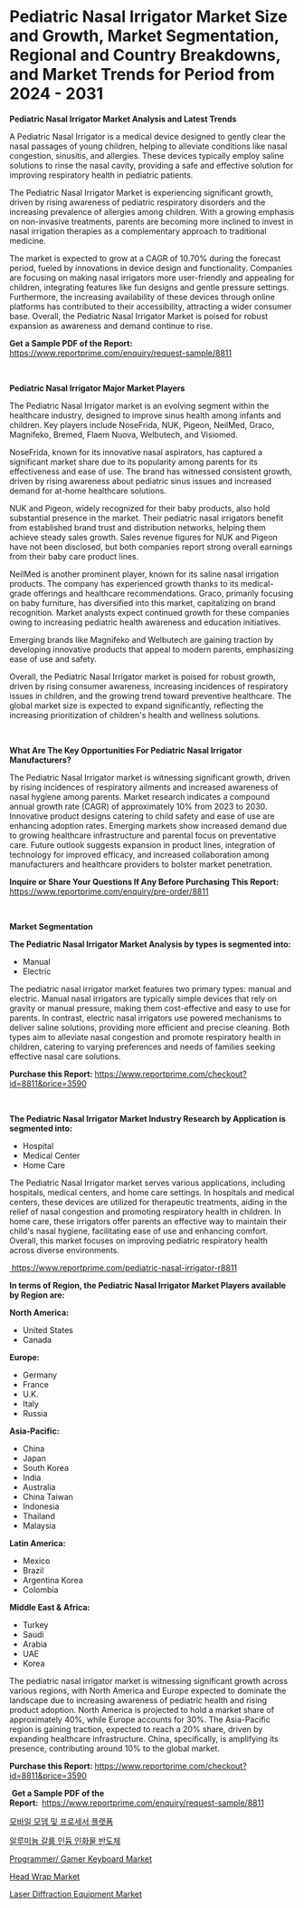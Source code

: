 <p><h1>Pediatric Nasal Irrigator Market Size and Growth, Market Segmentation, Regional and Country Breakdowns, and Market Trends for Period from 2024 -  2031</h1></p><p><strong>Pediatric Nasal Irrigator Market Analysis and Latest Trends</strong></p>
<p><p>A Pediatric Nasal Irrigator is a medical device designed to gently clear the nasal passages of young children, helping to alleviate conditions like nasal congestion, sinusitis, and allergies. These devices typically employ saline solutions to rinse the nasal cavity, providing a safe and effective solution for improving respiratory health in pediatric patients.</p><p>The Pediatric Nasal Irrigator Market is experiencing significant growth, driven by rising awareness of pediatric respiratory disorders and the increasing prevalence of allergies among children. With a growing emphasis on non-invasive treatments, parents are becoming more inclined to invest in nasal irrigation therapies as a complementary approach to traditional medicine.</p><p>The market is expected to grow at a CAGR of 10.70% during the forecast period, fueled by innovations in device design and functionality. Companies are focusing on making nasal irrigators more user-friendly and appealing for children, integrating features like fun designs and gentle pressure settings. Furthermore, the increasing availability of these devices through online platforms has contributed to their accessibility, attracting a wider consumer base. Overall, the Pediatric Nasal Irrigator Market is poised for robust expansion as awareness and demand continue to rise.</p></p>
<p><strong>Get a Sample PDF of the Report:&nbsp;</strong> <a href="https://www.reportprime.com/enquiry/request-sample/8811">https://www.reportprime.com/enquiry/request-sample/8811</a></p>
<p>&nbsp;</p>
<p><strong>Pediatric Nasal Irrigator Major Market Players</strong></p>
<p><p>The Pediatric Nasal Irrigator market is an evolving segment within the healthcare industry, designed to improve sinus health among infants and children. Key players include NoseFrida, NUK, Pigeon, NeilMed, Graco, Magnifeko, Bremed, Flaem Nuova, Welbutech, and Visiomed.</p><p>NoseFrida, known for its innovative nasal aspirators, has captured a significant market share due to its popularity among parents for its effectiveness and ease of use. The brand has witnessed consistent growth, driven by rising awareness about pediatric sinus issues and increased demand for at-home healthcare solutions.</p><p>NUK and Pigeon, widely recognized for their baby products, also hold substantial presence in the market. Their pediatric nasal irrigators benefit from established brand trust and distribution networks, helping them achieve steady sales growth. Sales revenue figures for NUK and Pigeon have not been disclosed, but both companies report strong overall earnings from their baby care product lines.</p><p>NeilMed is another prominent player, known for its saline nasal irrigation products. The company has experienced growth thanks to its medical-grade offerings and healthcare recommendations. Graco, primarily focusing on baby furniture, has diversified into this market, capitalizing on brand recognition. Market analysts expect continued growth for these companies owing to increasing pediatric health awareness and education initiatives.</p><p>Emerging brands like Magnifeko and Welbutech are gaining traction by developing innovative products that appeal to modern parents, emphasizing ease of use and safety.</p><p>Overall, the Pediatric Nasal Irrigator market is poised for robust growth, driven by rising consumer awareness, increasing incidences of respiratory issues in children, and the growing trend toward preventive healthcare. The global market size is expected to expand significantly, reflecting the increasing prioritization of children's health and wellness solutions.</p></p>
<p>&nbsp;</p>
<p><strong>What Are The Key Opportunities For Pediatric Nasal Irrigator Manufacturers?</strong></p>
<p><p>The Pediatric Nasal Irrigator market is witnessing significant growth, driven by rising incidences of respiratory ailments and increased awareness of nasal hygiene among parents. Market research indicates a compound annual growth rate (CAGR) of approximately 10% from 2023 to 2030. Innovative product designs catering to child safety and ease of use are enhancing adoption rates. Emerging markets show increased demand due to growing healthcare infrastructure and parental focus on preventative care. Future outlook suggests expansion in product lines, integration of technology for improved efficacy, and increased collaboration among manufacturers and healthcare providers to bolster market penetration.</p></p>
<p><strong>Inquire or Share Your Questions If Any Before Purchasing This Report:</strong> <a href="https://www.reportprime.com/enquiry/pre-order/8811">https://www.reportprime.com/enquiry/pre-order/8811</a></p>
<p>&nbsp;</p>
<p><strong>Market Segmentation</strong></p>
<p><strong>The Pediatric Nasal Irrigator Market Analysis by types is segmented into:</strong></p>
<p><ul><li>Manual</li><li>Electric</li></ul></p>
<p><p>The pediatric nasal irrigator market features two primary types: manual and electric. Manual nasal irrigators are typically simple devices that rely on gravity or manual pressure, making them cost-effective and easy to use for parents. In contrast, electric nasal irrigators use powered mechanisms to deliver saline solutions, providing more efficient and precise cleaning. Both types aim to alleviate nasal congestion and promote respiratory health in children, catering to varying preferences and needs of families seeking effective nasal care solutions.</p></p>
<p><strong>Purchase this Report:&nbsp;</strong><a href="https://www.reportprime.com/checkout?id=8811&price=3590">https://www.reportprime.com/checkout?id=8811&price=3590</a></p>
<p>&nbsp;</p>
<p><strong>The Pediatric Nasal Irrigator Market Industry Research by Application is segmented into:</strong></p>
<p><ul><li>Hospital</li><li>Medical Center</li><li>Home Care</li></ul></p>
<p><p>The Pediatric Nasal Irrigator market serves various applications, including hospitals, medical centers, and home care settings. In hospitals and medical centers, these devices are utilized for therapeutic treatments, aiding in the relief of nasal congestion and promoting respiratory health in children. In home care, these irrigators offer parents an effective way to maintain their child's nasal hygiene, facilitating ease of use and enhancing comfort. Overall, this market focuses on improving pediatric respiratory health across diverse environments.</p></p>
<p><a href="https://www.reportprime.com/pediatric-nasal-irrigator-r8811">&nbsp;https://www.reportprime.com/pediatric-nasal-irrigator-r8811</a></p>
<p><strong>In terms of Region, the Pediatric Nasal Irrigator Market Players available by Region are:</strong></p>
<p>
    <p> <strong> North America: </strong>
        <ul>
            <li>United States</li>
            <li>Canada</li>
        </ul>
        </p> 
    <p> <strong> Europe: </strong>
        <ul>
            <li>Germany</li>
            <li>France</li>
            <li>U.K.</li>
            <li>Italy</li>
            <li>Russia</li>
        </ul>
        </p> 
    <p> <strong> Asia-Pacific: </strong>
        <ul>
            <li>China</li>
            <li>Japan</li>
            <li>South Korea</li>
            <li>India</li>
            <li>Australia</li>
            <li>China Taiwan</li>
            <li>Indonesia</li>
            <li>Thailand</li>
            <li>Malaysia</li>
        </ul>
        </p> 
    <p> <strong> Latin America: </strong>
        <ul>
            <li>Mexico</li>
            <li>Brazil</li>
            <li>Argentina Korea</li>
            <li>Colombia</li>
        </ul>
        </p> 
    <p> <strong> Middle East & Africa: </strong>
        <ul>
            <li>Turkey</li>
            <li>Saudi</li>
            <li>Arabia</li>
            <li>UAE</li>
            <li>Korea</li>
        </ul>
    </p>
    </p>
<p><p>The pediatric nasal irrigator market is witnessing significant growth across various regions, with North America and Europe expected to dominate the landscape due to increasing awareness of pediatric health and rising product adoption. North America is projected to hold a market share of approximately 40%, while Europe accounts for 30%. The Asia-Pacific region is gaining traction, expected to reach a 20% share, driven by expanding healthcare infrastructure. China, specifically, is amplifying its presence, contributing around 10% to the global market.</p></p>
<p><strong>Purchase this Report: </strong><a href="https://www.reportprime.com/checkout?id=8811&price=3590">https://www.reportprime.com/checkout?id=8811&price=3590</a></p>
<p>&nbsp;<strong>Get a Sample PDF of the Report:&nbsp;&nbsp;</strong><a href="https://www.reportprime.com/enquiry/request-sample/8811">https://www.reportprime.com/enquiry/request-sample/8811</a></p>
<p><strong></strong></p>
<p><p><a href="https://medium.com/@sadiejast2023/%EA%B8%80%EB%A1%9C%EB%B2%8C-%EB%AA%A8%EB%B0%94%EC%9D%BC-%EB%AA%A8%EB%8E%80-%EB%B0%8F-%ED%94%84%EB%A1%9C%EC%84%B8%EC%84%9C-%ED%94%8C%EB%9E%AB%ED%8F%BC-%EC%8B%9C%EC%9E%A5-%EC%A0%9C%ED%92%88-%EC%9C%A0%ED%98%95-2g-3g-lte-%EC%B5%9C%EC%A2%85-%EC%82%AC%EC%9A%A9%EC%9E%90-%EB%B0%8F-%EC%A7%80%EC%97%AD%EC%97%90-%EB%8C%80%ED%95%9C-%EC%B4%88%EC%A0%90-%EB%B6%84%EC%84%9D-%EB%B0%8F-%EC%98%88%EC%B8%A1-2024-2031-7a807ce37aba">모바일 모뎀 및 프로세서 플랫폼</a></p><p><a href="https://medium.com/@sadiejast2023/%EA%B8%80%EB%A1%9C%EB%B2%8C-%EC%95%8C%EB%A3%A8%EB%AF%B8%EB%8A%84-%EA%B0%88%EB%A5%A8-%EC%9D%B8%EB%93%90-%EC%9D%B8%EC%82%B0-%EB%B0%98%EB%8F%84%EC%B2%B4-%EC%8B%9C%EC%9E%A5-%EC%A0%9C%ED%92%88-%EC%9C%A0%ED%98%95-%EC%9D%91%EC%9A%A9-%EB%B6%84%EC%95%BC-%EC%A7%80%EC%97%AD-%EB%B0%8F-%EA%B8%B0%EC%97%85%EB%B3%84-%EC%82%B0%EC%97%85-%EC%84%B8%EA%B7%B8%EB%A8%BC%ED%8A%B8-%EC%A0%84%EB%A7%9D-%EC%8B%9C%EC%9E%A5-%ED%8F%89%EA%B0%80-%EA%B2%BD%EC%9F%81-%EC%8B%9C%EB%82%98%EB%A6%AC%EC%98%A4-%EB%8F%99%ED%96%A5-%EB%B0%8F-%EC%98%88%EC%B8%A1-2024-2031-d8740b0ef7c6">알루미늄 갈륨 인듐 인화물 반도체</a></p><p><a href="https://issuu.com/reportprime-2/docs/programmer-gamer-keyboard-market-si_ae0d79849f31ce">Programmer/ Gamer Keyboard Market</a></p><p><a href="https://medium.com/@mariedawsonv3/what-is-head-wrap-market-1ad15d4981a3">Head Wrap Market</a></p><p><a href="https://issuu.com/reportprime-2/docs/laser-diffraction-equipment-market-_a9a674f2d5b77b">Laser Diffraction Equipment Market</a></p></p>